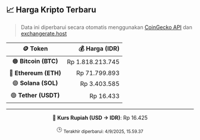 

<!-- HARGA_KRIPTO -->
## 📈 Harga Kripto Terbaru

> Data ini diperbarui secara otomatis menggunakan [CoinGecko API](https://www.coingecko.com/) dan [exchangerate.host](https://exchangerate.host/)

<div align="center">

| 🪙 Token | 💰 Harga (IDR) |
|:------:|---------------:|
| 🟠 **Bitcoin (BTC)**   | Rp 1.818.213.745 |
| 🔵 **Ethereum (ETH)**  | Rp 71.799.893 |
| 🟣 **Solana (SOL)**    | Rp 3.403.585 |
| 🟢 **Tether (USDT)**   | Rp 16.433 |

---

💱 **Kurs Rupiah (USD → IDR)**: Rp 16.425

🕒 <sub>Terakhir diperbarui: 4/9/2025, 15.59.37</sub>

</div>
<!-- /HARGA_KRIPTO -->